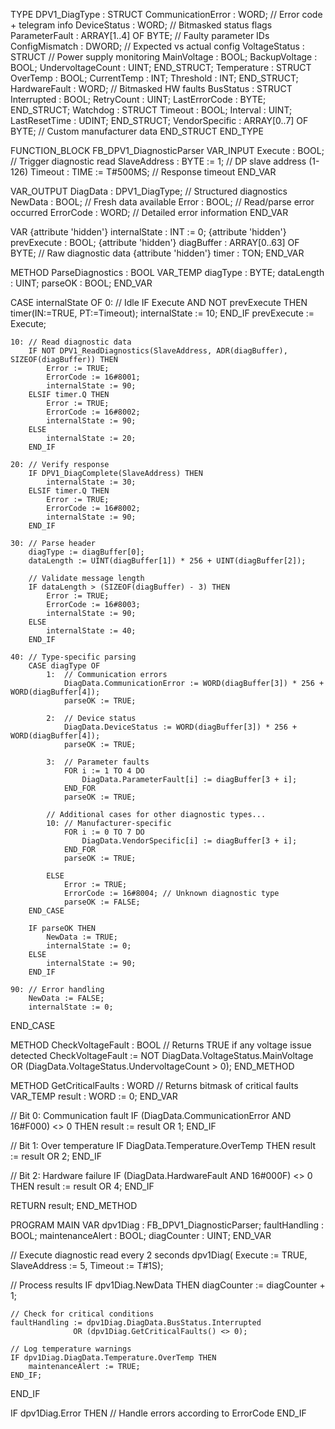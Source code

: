 TYPE DPV1_DiagType :
STRUCT
    CommunicationError : WORD;       // Error code + telegram info
    DeviceStatus : WORD;             // Bitmasked status flags
    ParameterFault : ARRAY[1..4] OF BYTE;  // Faulty parameter IDs
    ConfigMismatch : DWORD;          // Expected vs actual config
    VoltageStatus : STRUCT           // Power supply monitoring
        MainVoltage : BOOL;
        BackupVoltage : BOOL;
        UndervoltageCount : UINT;
    END_STRUCT;
    Temperature : STRUCT
        OverTemp : BOOL;
        CurrentTemp : INT;
        Threshold : INT;
    END_STRUCT;
    HardwareFault : WORD;            // Bitmasked HW faults
    BusStatus : STRUCT
        Interrupted : BOOL;
        RetryCount : UINT;
        LastErrorCode : BYTE;
    END_STRUCT;
    Watchdog : STRUCT
        Timeout : BOOL;
        Interval : UINT;
        LastResetTime : UDINT;
    END_STRUCT;
    VendorSpecific : ARRAY[0..7] OF BYTE;  // Custom manufacturer data
END_STRUCT
END_TYPE

FUNCTION_BLOCK FB_DPV1_DiagnosticParser
VAR_INPUT
    Execute : BOOL;                     // Trigger diagnostic read
    SlaveAddress : BYTE := 1;           // DP slave address (1-126)
    Timeout : TIME := T#500MS;          // Response timeout
END_VAR

VAR_OUTPUT
    DiagData : DPV1_DiagType;           // Structured diagnostics
    NewData : BOOL;                     // Fresh data available
    Error : BOOL;                       // Read/parse error occurred
    ErrorCode : WORD;                   // Detailed error information
END_VAR

VAR
    {attribute 'hidden'}
    internalState : INT := 0;
    {attribute 'hidden'}
    prevExecute : BOOL;
    {attribute 'hidden'}
    diagBuffer : ARRAY[0..63] OF BYTE;  // Raw diagnostic data
    {attribute 'hidden'}
    timer : TON;
END_VAR

METHOD ParseDiagnostics : BOOL
VAR_TEMP
    diagType : BYTE;
    dataLength : UINT;
    parseOK : BOOL;
END_VAR

CASE internalState OF
    0: // Idle
        IF Execute AND NOT prevExecute THEN
            timer(IN:=TRUE, PT:=Timeout);
            internalState := 10;
        END_IF
        prevExecute := Execute;
        
    10: // Read diagnostic data
        IF NOT DPV1_ReadDiagnostics(SlaveAddress, ADR(diagBuffer), SIZEOF(diagBuffer)) THEN
            Error := TRUE;
            ErrorCode := 16#8001;
            internalState := 90;
        ELSIF timer.Q THEN
            Error := TRUE;
            ErrorCode := 16#8002;
            internalState := 90;
        ELSE
            internalState := 20;
        END_IF
        
    20: // Verify response
        IF DPV1_DiagComplete(SlaveAddress) THEN
            internalState := 30;
        ELSIF timer.Q THEN
            Error := TRUE;
            ErrorCode := 16#8002;
            internalState := 90;
        END_IF
        
    30: // Parse header
        diagType := diagBuffer[0];
        dataLength := UINT(diagBuffer[1]) * 256 + UINT(diagBuffer[2]);
        
        // Validate message length
        IF dataLength > (SIZEOF(diagBuffer) - 3) THEN
            Error := TRUE;
            ErrorCode := 16#8003;
            internalState := 90;
        ELSE
            internalState := 40;
        END_IF
        
    40: // Type-specific parsing
        CASE diagType OF
            1:  // Communication errors
                DiagData.CommunicationError := WORD(diagBuffer[3]) * 256 + WORD(diagBuffer[4]);
                parseOK := TRUE;
                
            2:  // Device status
                DiagData.DeviceStatus := WORD(diagBuffer[3]) * 256 + WORD(diagBuffer[4]);
                parseOK := TRUE;
                
            3:  // Parameter faults
                FOR i := 1 TO 4 DO
                    DiagData.ParameterFault[i] := diagBuffer[3 + i];
                END_FOR
                parseOK := TRUE;
                
            // Additional cases for other diagnostic types...
            10: // Manufacturer-specific
                FOR i := 0 TO 7 DO
                    DiagData.VendorSpecific[i] := diagBuffer[3 + i];
                END_FOR
                parseOK := TRUE;
                
            ELSE
                Error := TRUE;
                ErrorCode := 16#8004; // Unknown diagnostic type
                parseOK := FALSE;
        END_CASE
        
        IF parseOK THEN
            NewData := TRUE;
            internalState := 0;
        ELSE
            internalState := 90;
        END_IF
        
    90: // Error handling
        NewData := FALSE;
        internalState := 0;
END_CASE

METHOD CheckVoltageFault : BOOL
// Returns TRUE if any voltage issue detected
CheckVoltageFault := NOT DiagData.VoltageStatus.MainVoltage 
                  OR (DiagData.VoltageStatus.UndervoltageCount > 0);
END_METHOD

METHOD GetCriticalFaults : WORD
// Returns bitmask of critical faults
VAR_TEMP
    result : WORD := 0;
END_VAR

// Bit 0: Communication fault
IF (DiagData.CommunicationError AND 16#F000) <> 0 THEN
    result := result OR 1;
END_IF

// Bit 1: Over temperature
IF DiagData.Temperature.OverTemp THEN
    result := result OR 2;
END_IF

// Bit 2: Hardware failure
IF (DiagData.HardwareFault AND 16#000F) <> 0 THEN
    result := result OR 4;
END_IF

RETURN result;
END_METHOD

PROGRAM MAIN
VAR
    dpv1Diag : FB_DPV1_DiagnosticParser;
    faultHandling : BOOL;
    maintenanceAlert : BOOL;
    diagCounter : UINT;
END_VAR

// Execute diagnostic read every 2 seconds
dpv1Diag(
    Execute := TRUE, 
    SlaveAddress := 5, 
    Timeout := T#1S);

// Process results
IF dpv1Diag.NewData THEN
    diagCounter := diagCounter + 1;
    
    // Check for critical conditions
    faultHandling := dpv1Diag.DiagData.BusStatus.Interrupted 
                  OR (dpv1Diag.GetCriticalFaults() <> 0);
    
    // Log temperature warnings
    IF dpv1Diag.DiagData.Temperature.OverTemp THEN
        maintenanceAlert := TRUE;
    END_IF;
END_IF

IF dpv1Diag.Error THEN
    // Handle errors according to ErrorCode
END_IF

